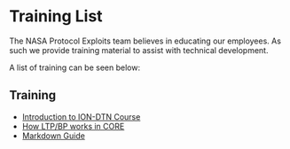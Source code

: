 # Training List

The NASA Protocol Exploits team believes in educating our employees. As such we provide training material to assist with technical development.

A list of training can be seen below:

## Training
  - [Introduction to ION-DTN Course](ion-dtn-course.md)
  - [How LTP/BP works in CORE](how-bp-and-ltp-work.md)
  - [Markdown Guide](markdown-guide.md)
